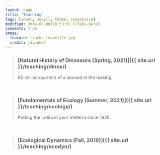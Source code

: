 ```yaml
---
layout: page
title: "Teaching" 
tags: [about, Jekyll, theme, responsive]
modified: 2014-08-08T20:53:07.573882-04:00
comments: true
image:
  feature: tracks-leadville.jpg
  credit: jdyeakel
---
```


> ### [Natural History of Dinosaurs (Spring, 2021)]({{ site.url }}/teaching/dinos/)   
> 65 million quarters of a second in the making

<br>

> ### [Fundamentals of Ecology (Summer, 2021)]({{ site.url }}/teaching/ecology/)  
> Putting the Lotka in your Volterra since 1926       

<br>

> ### [Ecological Dynamics (Fall, 2019)]({{ site.url }}/teaching/ecodyn/)   
  